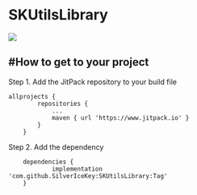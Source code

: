 # SKUtilsLibrary

[![](https://www.jitpack.io/v/SilverIceKey/SKUtilsLibrary.svg)](https://www.jitpack.io/#SilverIceKey/SKUtilsLibrary)

#How to get to your project
----------

Step 1. Add the JitPack repository to your build file

```
allprojects {
		repositories {
			...
			maven { url 'https://www.jitpack.io' }
		}
	}
```

Step 2. Add the dependency

```
	dependencies {
	        implementation 'com.github.SilverIceKey:SKUtilsLibrary:Tag'
	}
```
